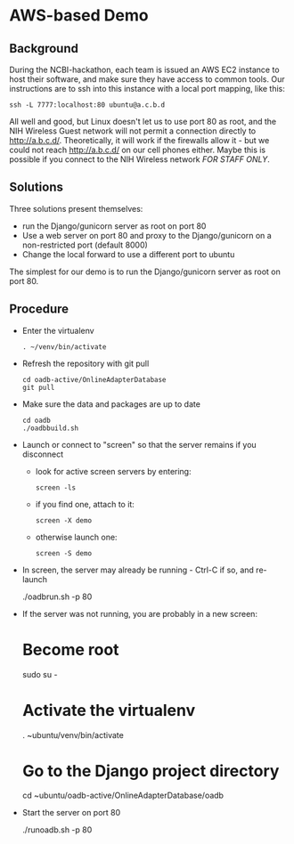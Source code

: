 # AWS-based Demo

## Background

During the NCBI-hackathon, each team is issued an AWS EC2 instance to host their software, 
and make sure they have access to common tools.  Our instructions are to ssh into this instance
with a local port mapping, like this:

    ssh -L 7777:localhost:80 ubuntu@a.c.b.d

All well and good, but Linux doesn't let us to use port 80 as root, and the NIH Wireless Guest 
network will not permit a connection directly to http://a.b.c.d/.   Theoretically, it will work
if the firewalls allow it - but we could not reach http://a.b.c.d/ on our cell phones either.
Maybe this is possible if you connect to the NIH Wireless network *FOR STAFF ONLY*.

## Solutions

Three solutions present themselves:

 - run the Django/gunicorn server as root on port 80
 - Use a web server on port 80 and proxy to the Django/gunicorn on a non-restricted port (default 8000)
 - Change the local forward to use a different port to ubuntu

The simplest for our demo is to run the Django/gunicorn server as root on port 80.

## Procedure

- Enter the virtualenv

      . ~/venv/bin/activate

- Refresh the repository with git pull

      cd oadb-active/OnlineAdapterDatabase
      git pull

- Make sure the data and packages are up to date

      cd oadb
      ./oadbbuild.sh

- Launch or connect to "screen" so that the server remains if you disconnect
    * look for active screen servers by entering:

          screen -ls

    * if you find one, attach to it:

          screen -X demo

    * otherwise launch one:

          screen -S demo

- In screen, the server may already be running - Ctrl-C if so, and re-launch

    ./oadbrun.sh -p 80

- If the server was not running, you are probably in a new screen:

    # Become root
    sudo su - 

    # Activate the virtualenv
    . ~ubuntu/venv/bin/activate

    # Go to the Django project directory
    cd ~ubuntu/oadb-active/OnlineAdapterDatabase/oadb

- Start the server on port 80

    ./runoadb.sh -p 80

